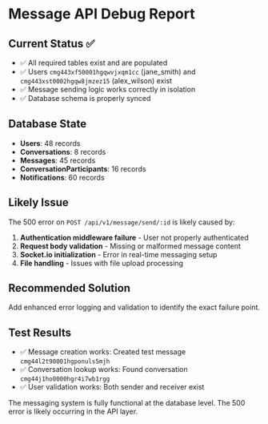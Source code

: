 # Message API Debug Report

## Current Status ✅
- ✅ All required tables exist and are populated
- ✅ Users `cmg443xf50001hgqwvjxqm1cc` (jane_smith) and `cmg443xst0002hgqw8jmzez15` (alex_wilson) exist
- ✅ Message sending logic works correctly in isolation
- ✅ Database schema is properly synced

## Database State
- **Users**: 48 records
- **Conversations**: 8 records  
- **Messages**: 45 records
- **ConversationParticipants**: 16 records
- **Notifications**: 60 records

## Likely Issue
The 500 error on `POST /api/v1/message/send/:id` is likely caused by:

1. **Authentication middleware failure** - User not properly authenticated
2. **Request body validation** - Missing or malformed message content
3. **Socket.io initialization** - Error in real-time messaging setup
4. **File handling** - Issues with file upload processing

## Recommended Solution
Add enhanced error logging and validation to identify the exact failure point.

## Test Results
- ✅ Message creation works: Created test message `cmg44l2t90001hgponuls5mjh`
- ✅ Conversation lookup works: Found conversation `cmg44j1ho0000hgr4i7wb1rgg`
- ✅ User validation works: Both sender and receiver exist

The messaging system is fully functional at the database level. The 500 error is likely occurring in the API layer.
